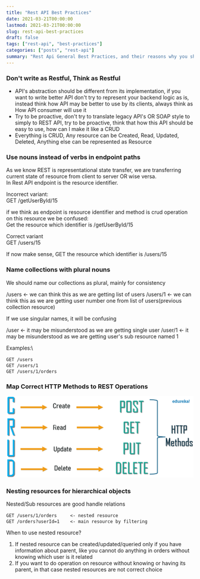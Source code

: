 ```yaml
---
title: "Rest API Best Practices"
date: 2021-03-21T00:00:00 
lastmod: 2021-03-21T00:00:00 
slug: rest-api-best-practices 
draft: false
tags: ["rest-api", "best-practices"]
categories: ["posts", "rest-api"]
summary: "Rest Api General Best Practices, and their reasons why you should go with that way"
---
```

### Don't write as Restful, Think as Restful

* API's abstraction should be different from its implementation, if you want to write better API don't try to represent
   your backend logic as is, instead think how API may be better to use by its clients, always think as How API consumer will use it
* Try to be proactive, don't try to translate legacy API's OR SOAP style to simply to REST API, try to be proactive,
   think that how this API should be easy to use, how can I make it like a CRUD
* Everything is CRUD, Any resource can be Created, Read, Updated, Deleted, Anything else can be represented as Resource

### Use nouns instead of verbs in endpoint paths

As we know REST is representational state transfer, we are transferring current state of resource from client to server OR wise versa.\
In Rest API endpoint is the resource identifier.

Incorrect variant:\
GET /getUserById/15

if we think as endpoint is resource identifier and method is crud operation on this resource we be confused:\
Get the resource which identifier is /getUserById/15

Correct variant\
GET /users/15

If now make sense, GET the resource which identifier is /users/15

### Name collections with plural nouns

We should name our collections as plural, mainly for consistency

/users      <- we can think this as we are getting list of users
/users/1    <- we can think this as we are getting user number one from list of users(previous collection resource)

If we use singular names, it will be confusing

/user  <- it may be misunderstood as we are getting single user
/user/1  <- it may be misunderstood as we are getting user's sub resource named 1

Examples:\
```
GET /users    
GET /users/1
GET /users/1/orders    
```

### Map Correct HTTP Methods to REST Operations

![](/posts/rest-api/assets/crud-operations.png)

### Nesting resources for hierarchical objects

Nested/Sub resources are good handle relations

```
GET /users/1/orders     <- nested resource
GET /orders?userId=1    <- main resource by filtering
```

When to use nested resource?

1. If nested resource can be created/updated/queried only if you have information about parent, like you cannot do
   anything in orders without knowing which user is it related
2. If you want to do operation on resource without knowing or having its parent, in that case nested resources are not
   correct choice

[comment]: <> (### Handle errors gracefully and return standard error codes)

[comment]: <> (### Allow filtering, sorting, and pagination)

[comment]: <> (### Maintain Good Security Practices)

[comment]: <> (### Cache data to improve performance)
